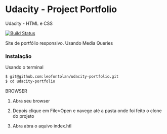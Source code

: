 # Udacity - Project Portfolio
Udacity - HTML e CSS

[![Build Status](https://travis-ci.org/joemccann/dillinger.svg?branch=master)](https://travis-ci.org/joemccann/dillinger)

Site de portfólio responsivo.
Usando Media Queries

### Instalação


Usando o terminal

```sh
$ git@github.com:leofontolan/udacity-portfolio.git
$ cd udacity-portfolio

```

BROWSER

1. Abra seu browser

2. Depois clique em File>Open e navege até a pasta onde foi feito o clone do projeto

3. Abra abra o aquivo index.htl